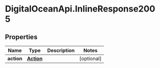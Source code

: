 # DigitalOceanApi.InlineResponse2005

## Properties
Name | Type | Description | Notes
------------ | ------------- | ------------- | -------------
**action** | [**Action**](Action.md) |  | [optional] 
